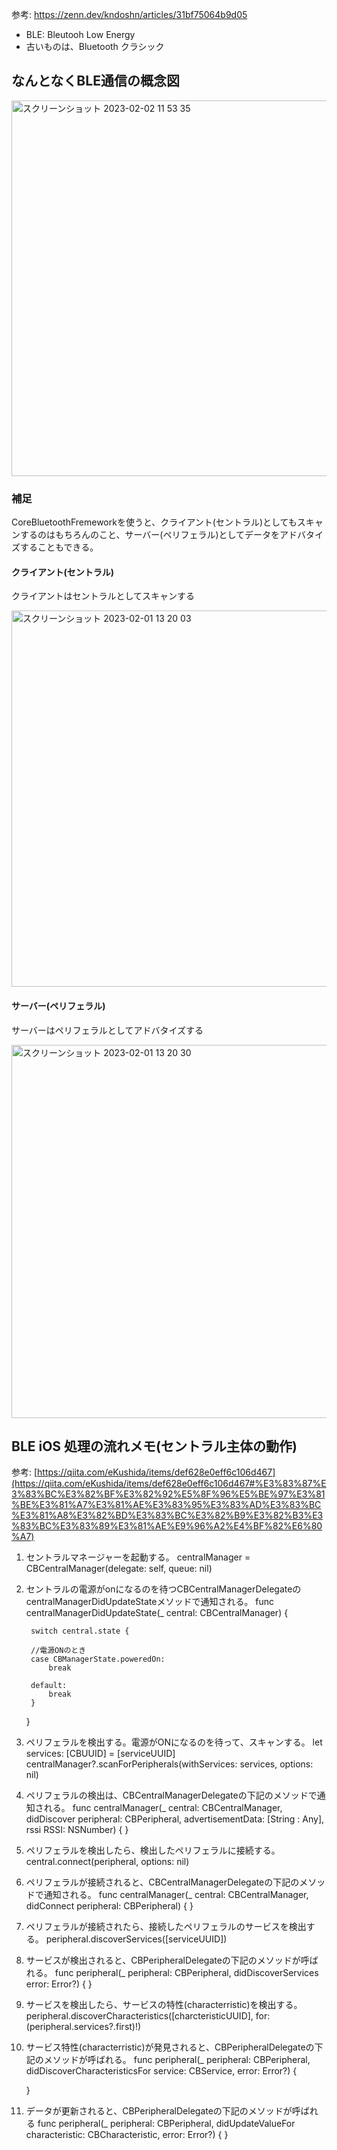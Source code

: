 参考: https://zenn.dev/kndoshn/articles/31bf75064b9d05

- BLE: Bleutooh Low Energy
- 古いものは、Bluetooth クラシック

## なんとなくBLE通信の概念図

<img width="601" alt="スクリーンショット 2023-02-02 11 53 35" src="https://user-images.githubusercontent.com/16571394/216219773-fda71857-7e63-412c-9f5b-f32a5cf8322a.png">

### 補足

CoreBluetoothFremeworkを使うと、クライアント(セントラル)としてもスキャンするのはもちろんのこと、サーバー(ペリフェラル)としてデータをアドバタイズすることもできる。

#### クライアント(セントラル)

クライアントはセントラルとしてスキャンする

<img width="602" alt="スクリーンショット 2023-02-01 13 20 03" src="https://user-images.githubusercontent.com/16571394/215945684-428b3978-581c-4504-b5c1-b3e12b108afb.png">

#### サーバー(ペリフェラル)

サーバーはペリフェラルとしてアドバタイズする

<img width="597" alt="スクリーンショット 2023-02-01 13 20 30" src="https://user-images.githubusercontent.com/16571394/215945722-5fd67325-9c55-47e8-b830-29a8732f32c3.png">


## BLE iOS 処理の流れメモ(セントラル主体の動作)

参考: [https://qiita.com/eKushida/items/def628e0eff6c106d467](https://qiita.com/eKushida/items/def628e0eff6c106d467#%E3%83%87%E3%83%BC%E3%82%BF%E3%82%92%E5%8F%96%E5%BE%97%E3%81%BE%E3%81%A7%E3%81%AE%E3%83%95%E3%83%AD%E3%83%BC%E3%81%A8%E3%82%BD%E3%83%BC%E3%82%B9%E3%82%B3%E3%83%BC%E3%83%89%E3%81%AE%E9%96%A2%E4%BF%82%E6%80%A7)

1. セントラルマネージャーを起動する。
    centralManager = CBCentralManager(delegate: self, queue: nil)

2. セントラルの電源がonになるのを待つCBCentralManagerDelegateのcentralManagerDidUpdateStateメソッドで通知される。
    func centralManagerDidUpdateState(_ central: CBCentralManager) {

        switch central.state {

        //電源ONのとき
        case CBManagerState.poweredOn:
            break

        default:
            break
        }
    }

3. ペリフェラルを検出する。電源がONになるのを待って、スキャンする。
    let services: [CBUUID] = [serviceUUID]
    centralManager?.scanForPeripherals(withServices: services,
                                           options: nil)


4. ペリフェラルの検出は、CBCentralManagerDelegateの下記のメソッドで通知される。
    func centralManager(_ central: CBCentralManager,
                        didDiscover peripheral: CBPeripheral,
                        advertisementData: [String : Any],
                        rssi RSSI: NSNumber) {
    }

5. ペリフェラルを検出したら、検出したペリフェラルに接続する。
    central.connect(peripheral, options: nil)


6. ペリフェラルが接続されると、CBCentralManagerDelegateの下記のメソッドで通知される。
    func centralManager(_ central: CBCentralManager,
                        didConnect peripheral: CBPeripheral) {
    }


7. ペリフェラルが接続されたら、接続したペリフェラルのサービスを検出する。
   peripheral.discoverServices([serviceUUID])


8. サービスが検出されると、CBPeripheralDelegateの下記のメソッドが呼ばれる。
    func peripheral(_ peripheral: CBPeripheral,
                    didDiscoverServices error: Error?) {
    }

9. サービスを検出したら、サービスの特性(characterristic)を検出する。
    peripheral.discoverCharacteristics([charcteristicUUID],
                                       for: (peripheral.services?.first)!)

10. サービス特性(characterristic)が発見されると、CBPeripheralDelegateの下記のメソッドが呼ばれる。
    func peripheral(_ peripheral: CBPeripheral,
                    didDiscoverCharacteristicsFor service: CBService,
                    error: Error?) {

    }

11. データが更新されると、CBPeripheralDelegateの下記のメソッドが呼ばれる
    func peripheral(_ peripheral: CBPeripheral,
                    didUpdateValueFor characteristic: CBCharacteristic,
                    error: Error?) {
    }
